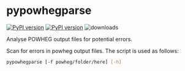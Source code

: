 # pypowhegparse

[![PyPI version][pypi image]][pypi link] [![PyPI version][pypi versions]][pypi link]  ![downloads](https://img.shields.io/pypi/dm/pypowhegparse.svg)

Analyse POWHEG output files for potential errors.

Scan for errors in powheg output files. The script is used as follows:

```bash
pypowhegparse [-f powheg/folder/here] [-h]
```

[pypi image]: https://badge.fury.io/py/pypowhegparse.svg
[pypi link]: https://pypi.org/project/pypowhegparse/
[pypi versions]: https://img.shields.io/pypi/pyversions/pypowhegparse.svg